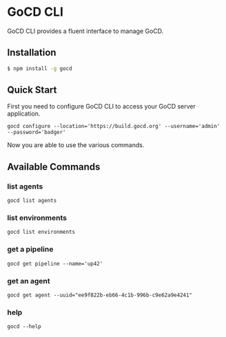 # GoCD CLI

GoCD CLI provides a fluent interface to manage GoCD.

## Installation

```bash
$ npm install -g gocd
```

## Quick Start

First you need to configure GoCD CLI to access your GoCD server application.
```
gocd configure --location='https://build.gocd.org' --username='admin' --password='badger'
```

Now you are able to use the various commands.

## Available Commands

### list agents
```
gocd list agents
```

### list environments
```
gocd list environments
```

### get a pipeline  
```
gocd get pipeline --name='up42' 
```

### get an agent  
```
gocd get agent --uuid="ee9f822b-eb66-4c1b-996b-c9e62a9e4241" 
```

### help
```
gocd --help
```